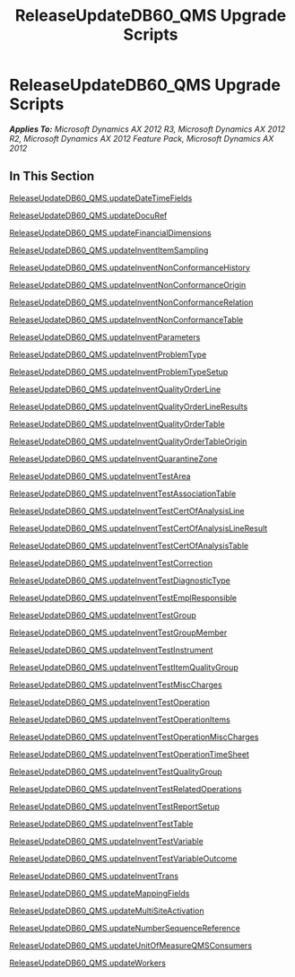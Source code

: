 ﻿---
title: ReleaseUpdateDB60_QMS Upgrade Scripts
TOCTitle: ReleaseUpdateDB60_QMS Upgrade Scripts
ms:assetid: 6a6f39f5-0ac6-4ff0-94c4-ee100e62f81c
ms:mtpsurl: https://msdn.microsoft.com/en-us/library/JJ685658(v=AX.60)
ms:contentKeyID: 49708860
ms.date: 05/18/2015
mtps_version: v=AX.60
---

# ReleaseUpdateDB60\_QMS Upgrade Scripts 


_**Applies To:** Microsoft Dynamics AX 2012 R3, Microsoft Dynamics AX 2012 R2, Microsoft Dynamics AX 2012 Feature Pack, Microsoft Dynamics AX 2012_

## In This Section

[ReleaseUpdateDB60\_QMS.updateDateTimeFields](releaseupdatedb60-qms-updatedatetimefields.md)

[ReleaseUpdateDB60\_QMS.updateDocuRef](releaseupdatedb60-qms-updatedocuref.md)

[ReleaseUpdateDB60\_QMS.updateFinancialDimensions](releaseupdatedb60-qms-updatefinancialdimensions.md)

[ReleaseUpdateDB60\_QMS.updateInventItemSampling](releaseupdatedb60-qms-updateinventitemsampling.md)

[ReleaseUpdateDB60\_QMS.updateInventNonConformanceHistory](releaseupdatedb60-qms-updateinventnonconformancehistory.md)

[ReleaseUpdateDB60\_QMS.updateInventNonConformanceOrigin](releaseupdatedb60-qms-updateinventnonconformanceorigin.md)

[ReleaseUpdateDB60\_QMS.updateInventNonConformanceRelation](releaseupdatedb60-qms-updateinventnonconformancerelation.md)

[ReleaseUpdateDB60\_QMS.updateInventNonConformanceTable](releaseupdatedb60-qms-updateinventnonconformancetable.md)

[ReleaseUpdateDB60\_QMS.updateInventParameters](releaseupdatedb60-qms-updateinventparameters.md)

[ReleaseUpdateDB60\_QMS.updateInventProblemType](releaseupdatedb60-qms-updateinventproblemtype.md)

[ReleaseUpdateDB60\_QMS.updateInventProblemTypeSetup](releaseupdatedb60-qms-updateinventproblemtypesetup.md)

[ReleaseUpdateDB60\_QMS.updateInventQualityOrderLine](releaseupdatedb60-qms-updateinventqualityorderline.md)

[ReleaseUpdateDB60\_QMS.updateInventQualityOrderLineResults](releaseupdatedb60-qms-updateinventqualityorderlineresults.md)

[ReleaseUpdateDB60\_QMS.updateInventQualityOrderTable](releaseupdatedb60-qms-updateinventqualityordertable.md)

[ReleaseUpdateDB60\_QMS.updateInventQualityOrderTableOrigin](releaseupdatedb60-qms-updateinventqualityordertableorigin.md)

[ReleaseUpdateDB60\_QMS.updateInventQuarantineZone](releaseupdatedb60-qms-updateinventquarantinezone.md)

[ReleaseUpdateDB60\_QMS.updateInventTestArea](releaseupdatedb60-qms-updateinventtestarea.md)

[ReleaseUpdateDB60\_QMS.updateInventTestAssociationTable](releaseupdatedb60-qms-updateinventtestassociationtable.md)

[ReleaseUpdateDB60\_QMS.updateInventTestCertOfAnalysisLine](releaseupdatedb60-qms-updateinventtestcertofanalysisline.md)

[ReleaseUpdateDB60\_QMS.updateInventTestCertOfAnalysisLineResult](releaseupdatedb60-qms-updateinventtestcertofanalysislineresult.md)

[ReleaseUpdateDB60\_QMS.updateInventTestCertOfAnalysisTable](releaseupdatedb60-qms-updateinventtestcertofanalysistable.md)

[ReleaseUpdateDB60\_QMS.updateInventTestCorrection](releaseupdatedb60-qms-updateinventtestcorrection.md)

[ReleaseUpdateDB60\_QMS.updateInventTestDiagnosticType](releaseupdatedb60-qms-updateinventtestdiagnostictype.md)

[ReleaseUpdateDB60\_QMS.updateInventTestEmplResponsible](releaseupdatedb60-qms-updateinventtestemplresponsible.md)

[ReleaseUpdateDB60\_QMS.updateInventTestGroup](releaseupdatedb60-qms-updateinventtestgroup.md)

[ReleaseUpdateDB60\_QMS.updateInventTestGroupMember](releaseupdatedb60-qms-updateinventtestgroupmember.md)

[ReleaseUpdateDB60\_QMS.updateInventTestInstrument](releaseupdatedb60-qms-updateinventtestinstrument.md)

[ReleaseUpdateDB60\_QMS.updateInventTestItemQualityGroup](releaseupdatedb60-qms-updateinventtestitemqualitygroup.md)

[ReleaseUpdateDB60\_QMS.updateInventTestMiscCharges](releaseupdatedb60-qms-updateinventtestmisccharges.md)

[ReleaseUpdateDB60\_QMS.updateInventTestOperation](releaseupdatedb60-qms-updateinventtestoperation.md)

[ReleaseUpdateDB60\_QMS.updateInventTestOperationItems](releaseupdatedb60-qms-updateinventtestoperationitems.md)

[ReleaseUpdateDB60\_QMS.updateInventTestOperationMiscCharges](releaseupdatedb60-qms-updateinventtestoperationmisccharges.md)

[ReleaseUpdateDB60\_QMS.updateInventTestOperationTimeSheet](releaseupdatedb60-qms-updateinventtestoperationtimesheet.md)

[ReleaseUpdateDB60\_QMS.updateInventTestQualityGroup](releaseupdatedb60-qms-updateinventtestqualitygroup.md)

[ReleaseUpdateDB60\_QMS.updateInventTestRelatedOperations](releaseupdatedb60-qms-updateinventtestrelatedoperations.md)

[ReleaseUpdateDB60\_QMS.updateInventTestReportSetup](releaseupdatedb60-qms-updateinventtestreportsetup.md)

[ReleaseUpdateDB60\_QMS.updateInventTestTable](releaseupdatedb60-qms-updateinventtesttable.md)

[ReleaseUpdateDB60\_QMS.updateInventTestVariable](releaseupdatedb60-qms-updateinventtestvariable.md)

[ReleaseUpdateDB60\_QMS.updateInventTestVariableOutcome](releaseupdatedb60-qms-updateinventtestvariableoutcome.md)

[ReleaseUpdateDB60\_QMS.updateInventTrans](releaseupdatedb60-qms-updateinventtrans.md)

[ReleaseUpdateDB60\_QMS.updateMappingFields](releaseupdatedb60-qms-updatemappingfields.md)

[ReleaseUpdateDB60\_QMS.updateMultiSiteActivation](releaseupdatedb60-qms-updatemultisiteactivation.md)

[ReleaseUpdateDB60\_QMS.updateNumberSequenceReference](releaseupdatedb60-qms-updatenumbersequencereference.md)

[ReleaseUpdateDB60\_QMS.updateUnitOfMeasureQMSConsumers](releaseupdatedb60-qms-updateunitofmeasureqmsconsumers.md)

[ReleaseUpdateDB60\_QMS.updateWorkers](releaseupdatedb60-qms-updateworkers.md)

  


